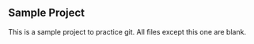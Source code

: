 Sample Project
----------------

This is a sample project to practice git.  All files except this one are blank.
